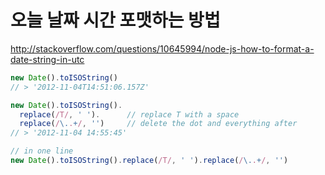 # 오늘 날짜 시간 포맷하는 방법

<http://stackoverflow.com/questions/10645994/node-js-how-to-format-a-date-string-in-utc>

```javascript
new Date().toISOString()
// > '2012-11-04T14:51:06.157Z'

new Date().toISOString().
  replace(/T/, ' ').      // replace T with a space
  replace(/\..+/, '')     // delete the dot and everything after
// > '2012-11-04 14:55:45'

// in one line
new Date().toISOString().replace(/T/, ' ').replace(/\..+/, '')
```
